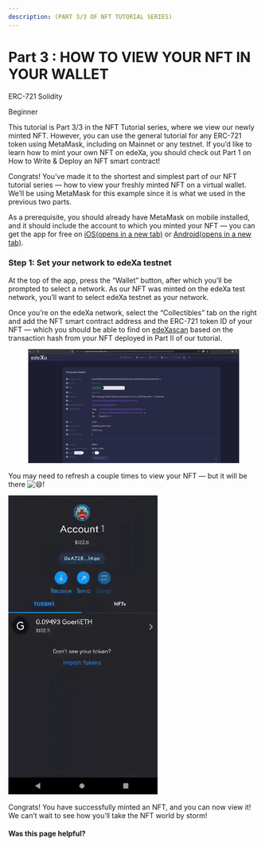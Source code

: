 ```yaml
---
description: (PART 3/3 OF NFT TUTORIAL SERIES)
---
```


# Part 3 : HOW TO VIEW YOUR NFT IN YOUR WALLET

ERC-721 Solidity

Beginner

This tutorial is Part 3/3 in the NFT Tutorial series, where we view our newly minted NFT. However, you can use the general tutorial for any ERC-721 token using MetaMask, including on Mainnet or any testnet. If you’d like to learn how to mint your own NFT on edeXa, you should check out Part 1 on How to Write & Deploy an NFT smart contract!

Congrats! You’ve made it to the shortest and simplest part of our NFT tutorial series — how to view your freshly minted NFT on a virtual wallet. We’ll be using MetaMask for this example since it is what we used in the previous two parts.

As a prerequisite, you should already have MetaMask on mobile installed, and it should include the account to which you minted your NFT — you can get the app for free on [iOS(opens in a new tab)](https://apps.apple.com/us/app/metamask-blockchain-wallet/id1438144202) or [Android(opens in a new tab)](https://play.google.com/store/apps/details?id=io.metamask\&hl=en\_US\&gl=US).

### Step 1: Set your network to edeXa testnet

At the top of the app, press the “Wallet” button, after which you’ll be prompted to select a network. As our NFT was minted on the edeXa test network, you’ll want to select edeXa testnet as your network.

Once you’re on the edeXa network, select the “Collectibles” tab on the right and add the NFT smart contract address and the ERC-721 token ID of your NFT — which you should be able to find on [edeXascan](https://explorer.testnet.edexa.com/) based on the transaction hash from your NFT deployed in Part II of our tutorial.

<figure><img src="../.gitbook/assets/image (10).png" alt=""><figcaption></figcaption></figure>

You may need to refresh a couple times to view your NFT — but it will be there ![😄](https://cdnjs.cloudflare.com/ajax/libs/twemoji/12.0.4/2/svg/1f604.svg)!

![](../.gitbook/assets/ezgif-5-942ad0ade3.gif)

Congrats! You have successfully minted an NFT, and you can now view it! We can’t wait to see how you’ll take the NFT world by storm!

#### Was this page helpful?

